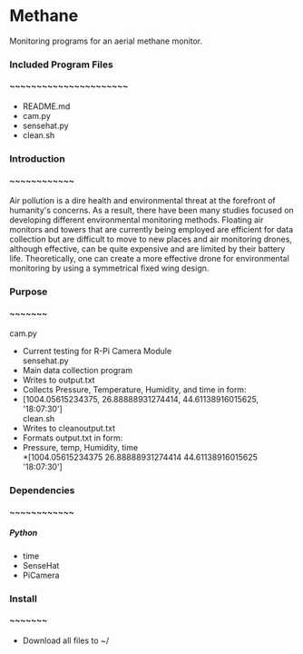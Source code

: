 # Methane
Monitoring programs for an aerial methane monitor.  
  
### Included Program Files  
#### ~~~~~~~~~~~~~~~~~~~~~~  
* README.md  
* cam.py  
* sensehat.py  
* clean.sh  
### Introduction
#### ~~~~~~~~~~~~

Air pollution is a dire health and environmental threat at the forefront of humanity's concerns. As a result, there have been many studies focused on developing different environmental monitoring methods. Floating air monitors and towers that are currently being employed are efficient for data collection but are difficult to move to new places and air monitoring drones, although effective, can be quite expensive and are limited by their battery life. Theoretically, one can create a more effective drone for environmental monitoring by using a symmetrical fixed wing design. 

### Purpose
#### ~~~~~~~
cam.py  
* Current testing for R-Pi Camera Module  
sensehat.py    
* Main data collection program  
* Writes to output.txt  
* Collects Pressure, Temperature, Humidity, and time in form:  
* [1004.05615234375, 26.88888931274414, 44.61138916015625, '18:07:30']  
clean.sh    
* Writes to cleanoutput.txt  
* Formats output.txt in form:  
* Pressure,              temp,              Humidity,              time  
*[1004.05615234375    26.88888931274414    44.61138916015625    '18:07:30']  

### Dependencies 
#### ~~~~~~~~~~~~
##### Python
* time
* SenseHat
* PiCamera

### Install
#### ~~~~~~~
* Download all files to ~/
